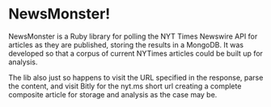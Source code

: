 NewsMonster!
=============

NewsMonster is a Ruby library for polling the NYT Times Newswire API for articles as they are published, storing the results in a MongoDB. It was developed so that a corpus of current NYTimes articles could be built up for analysis.

The lib also just so happens to visit the URL specified in the response, parse the content, and visit Bitly for the nyt.ms short url creating a complete composite article for storage and analysis as the case may be.
